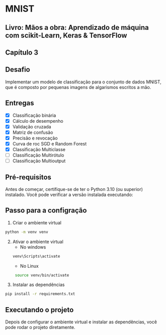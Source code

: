 # MNIST
## Livro: Mãos a obra: Aprendizado de máquina com scikit-Learn, Keras & TensorFlow
## Capítulo 3

## Desafio
Implementar um modelo de classificação para o conjunto de dados MNIST, que é composto por pequenas imagens de algarismos escritos a mão.

##  Entregas
- [x] Classificação binária
- [x] Cálculo de desempenho
- [x] Validação cruzada
- [x] Matriz de confusão
- [x] Precisão e revocação
- [x] Curva de roc SGD e Random Forest
- [x] Classificação Multiclasse
- [ ] Classificação Multirótulo
- [ ] Classificação Multioutput

## Pré-requisitos
Antes de começar, certifique-se de ter o Python 3.10 (ou superior) instalado. Você pode verificar a versão instalada executando:

## Passo para a configração
1. Criar o ambiente virtual
```bash
python -m venv venv
```
2. Ativar o ambiente virtual
    - No windows 
    ```bash
    venv\Scripts\activate
    ```
   - No Linux
   ```bash
    source venv/bin/activate
   ```
3. Instalar as dependências
```bash
pip install -r requirements.txt
```

## Executando o projeto
Depois de configurar o ambiente virtual e instalar as dependências, você pode rodar o projeto diretamente.